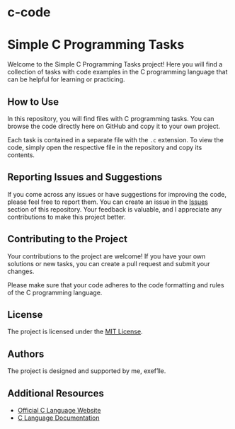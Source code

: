 # c-code
# Simple C Programming Tasks

Welcome to the Simple C Programming Tasks project! Here you will find a collection of tasks with code examples in the C programming language that can be helpful for learning or practicing.

## How to Use

In this repository, you will find files with C programming tasks. You can browse the code directly here on GitHub and copy it to your own project.

Each task is contained in a separate file with the `.c` extension. To view the code, simply open the respective file in the repository and copy its contents.

## Reporting Issues and Suggestions

If you come across any issues or have suggestions for improving the code, please feel free to report them. You can create an issue in the [Issues](https://github.com/your-project/issues) section of this repository. Your feedback is valuable, and I appreciate any contributions to make this project better.

## Contributing to the Project

Your contributions to the project are welcome! If you have your own solutions or new tasks, you can create a pull request and submit your changes.

Please make sure that your code adheres to the code formatting and rules of the C programming language.

## License

The project is licensed under the [MIT License](LICENSE).

## Authors

The project is designed and supported by me, exef1le.

## Additional Resources

- [Official C Language Website](https://www.iso.org/standard/74528.html)
- [C Language Documentation](https://en.cppreference.com/w/c)

